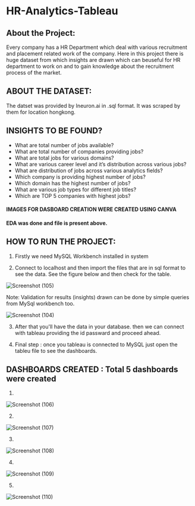 # HR-Analytics-Tableau

## About the Project: 
Every company has a HR Department which deal with various recruitment and placement related work of the company. Here in this project there is huge dataset from which insights are drawn which can beuseful for HR department to work on and to gain knowledge about the recruitment process of the market. 

## ABOUT THE DATASET:
The datset was provided by Ineuron.ai in .sql format. It was scraped by them for location hongkong. 

## INSIGHTS TO BE FOUND?
- What are total number of jobs available?
- What are total number of companies providing jobs?
- What are total jobs for various domains?
- What are various career level and it’s distribution across various jobs?
- What are distribution of jobs across various analytics fields?
- Which company is providing highest number of jobs?
- Which domain has the highest number of jobs?
- What are various job types for different job titles?
- Which are TOP 5 companies with highest jobs?

#### IMAGES FOR DASBOARD CREATION WERE CREATED USING CANVA
#### EDA was done and file is present above.

## HOW TO RUN THE PROJECT:

1. Firstly we need MySQL Workbench installed in system 

2. Connect to localhost and then import the files that are in sql format to see the data. See the figure below and then check for the table. 

![Screenshot (105)](https://user-images.githubusercontent.com/55132850/152373443-0f6e6d31-da3f-495c-b541-99be2e989d0b.png)

Note: Validation for results (insights) drawn can be done by simple queries from MySql workbench too.

![Screenshot (104)](https://user-images.githubusercontent.com/55132850/152376790-964903e8-8b80-4de3-8392-f9bf73dbf838.png)

3. After that you'll have the data in your database. then we can connect with tableau providing the id passward and proceed ahead. 

4. Final step : once you tableau is connected to MySQL just open the tableu file to see the dashboards.

## DASHBOARDS CREATED : Total 5 dashboards were created

1. 
![Screenshot (106)](https://user-images.githubusercontent.com/55132850/152374572-cd599312-1b2e-4229-ba2a-843ffdc7fbf6.png)

2. 
![Screenshot (107)](https://user-images.githubusercontent.com/55132850/152374684-7082ea80-3f48-42fb-87ba-85c8a0d7a7e3.png)

3. 
![Screenshot (108)](https://user-images.githubusercontent.com/55132850/152375258-98175d6b-eb1f-4420-ab32-6800e4f83931.png)

4.
![Screenshot (109)](https://user-images.githubusercontent.com/55132850/152374864-c6efc596-682b-47a4-9ee4-c4c362526ee2.png)

5. 
![Screenshot (110)](https://user-images.githubusercontent.com/55132850/152374883-919af0be-7471-42eb-b42a-a590548c1d7e.png)

